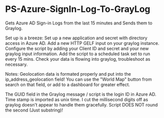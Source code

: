 # PS-Azure-SignIn-Log-To-GrayLog
Gets Azure AD Sign-in Logs from the last 15 minutes and Sends them to Graylog. 

Set up is a breeze:
Set up a new application and secret with directory access in Azure AD.
Add a new HTTP GELF input on your graylog instance.
Configure the script by adding your Client ID and secret and your new graylog input information. 
Add the script to a scheduled task set to run every 15 mins. 
Check your data is flowing into graylog, troubleshoot as necessary. 

Notes: 
Geolocation data is formated properly and put into the ip_address_geolocation field! 
You can use the "World Map" button from search on that field, or add to a dashboard for greater effect.

The GUID field in the Graylog message / script is the login ID in Azure AD. Time stamp is imported as unix time.
I cut the millisecond digits off as graylog doesn't appear to handle them gracefully. Script DOES NOT round the second (Just substring)!




